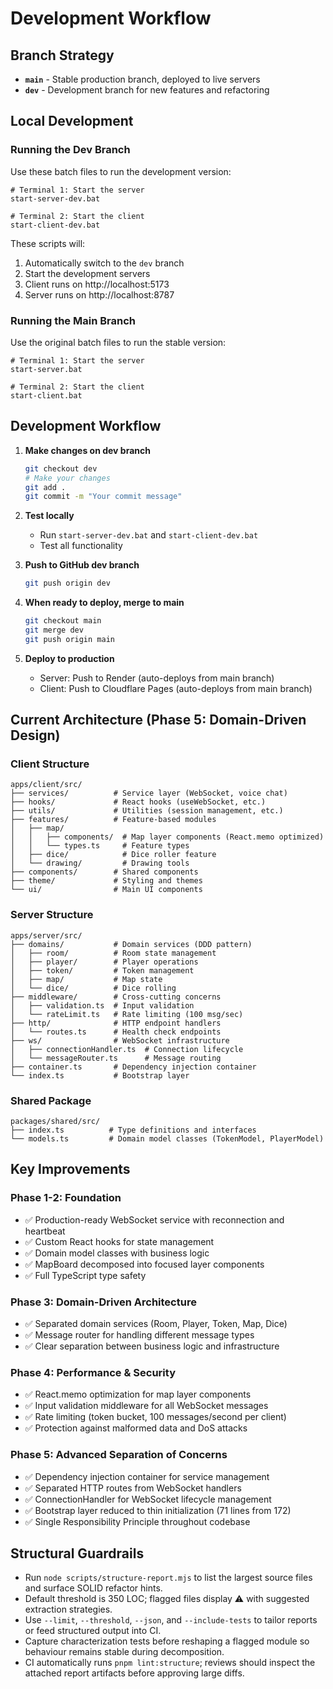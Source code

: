 # Development Workflow

## Branch Strategy

- **`main`** - Stable production branch, deployed to live servers
- **`dev`** - Development branch for new features and refactoring

## Local Development

### Running the Dev Branch

Use these batch files to run the development version:

```batch
# Terminal 1: Start the server
start-server-dev.bat

# Terminal 2: Start the client
start-client-dev.bat
```

These scripts will:

1. Automatically switch to the `dev` branch
2. Start the development servers
3. Client runs on http://localhost:5173
4. Server runs on http://localhost:8787

### Running the Main Branch

Use the original batch files to run the stable version:

```batch
# Terminal 1: Start the server
start-server.bat

# Terminal 2: Start the client
start-client.bat
```

## Development Workflow

1. **Make changes on dev branch**

   ```bash
   git checkout dev
   # Make your changes
   git add .
   git commit -m "Your commit message"
   ```

2. **Test locally**
   - Run `start-server-dev.bat` and `start-client-dev.bat`
   - Test all functionality

3. **Push to GitHub dev branch**

   ```bash
   git push origin dev
   ```

4. **When ready to deploy, merge to main**

   ```bash
   git checkout main
   git merge dev
   git push origin main
   ```

5. **Deploy to production**
   - Server: Push to Render (auto-deploys from main branch)
   - Client: Push to Cloudflare Pages (auto-deploys from main branch)

## Current Architecture (Phase 5: Domain-Driven Design)

### Client Structure

```
apps/client/src/
├── services/          # Service layer (WebSocket, voice chat)
├── hooks/             # React hooks (useWebSocket, etc.)
├── utils/             # Utilities (session management, etc.)
├── features/          # Feature-based modules
│   ├── map/
│   │   ├── components/  # Map layer components (React.memo optimized)
│   │   └── types.ts     # Feature types
│   ├── dice/            # Dice roller feature
│   └── drawing/         # Drawing tools
├── components/        # Shared components
├── theme/             # Styling and themes
└── ui/                # Main UI components
```

### Server Structure

```
apps/server/src/
├── domains/           # Domain services (DDD pattern)
│   ├── room/          # Room state management
│   ├── player/        # Player operations
│   ├── token/         # Token management
│   ├── map/           # Map state
│   └── dice/          # Dice rolling
├── middleware/        # Cross-cutting concerns
│   ├── validation.ts  # Input validation
│   └── rateLimit.ts   # Rate limiting (100 msg/sec)
├── http/              # HTTP endpoint handlers
│   └── routes.ts      # Health check endpoints
├── ws/                # WebSocket infrastructure
│   ├── connectionHandler.ts  # Connection lifecycle
│   └── messageRouter.ts      # Message routing
├── container.ts       # Dependency injection container
└── index.ts           # Bootstrap layer
```

### Shared Package

```
packages/shared/src/
├── index.ts          # Type definitions and interfaces
└── models.ts         # Domain model classes (TokenModel, PlayerModel)
```

## Key Improvements

### Phase 1-2: Foundation

- ✅ Production-ready WebSocket service with reconnection and heartbeat
- ✅ Custom React hooks for state management
- ✅ Domain model classes with business logic
- ✅ MapBoard decomposed into focused layer components
- ✅ Full TypeScript type safety

### Phase 3: Domain-Driven Architecture

- ✅ Separated domain services (Room, Player, Token, Map, Dice)
- ✅ Message router for handling different message types
- ✅ Clear separation between business logic and infrastructure

### Phase 4: Performance & Security

- ✅ React.memo optimization for map layer components
- ✅ Input validation middleware for all WebSocket messages
- ✅ Rate limiting (token bucket, 100 messages/second per client)
- ✅ Protection against malformed data and DoS attacks

### Phase 5: Advanced Separation of Concerns

- ✅ Dependency injection container for service management
- ✅ Separated HTTP routes from WebSocket handlers
- ✅ ConnectionHandler for WebSocket lifecycle management
- ✅ Bootstrap layer reduced to thin initialization (71 lines from 172)
- ✅ Single Responsibility Principle throughout codebase

## Structural Guardrails

- Run `node scripts/structure-report.mjs` to list the largest source files and surface SOLID refactor hints.
- Default threshold is 350 LOC; flagged files display ⚠️ with suggested extraction strategies.
- Use `--limit`, `--threshold`, `--json`, and `--include-tests` to tailor reports or feed structured output into CI.
- Capture characterization tests before reshaping a flagged module so behaviour remains stable during decomposition.
- CI automatically runs `pnpm lint:structure`; reviews should inspect the attached report artifacts before approving large diffs.
